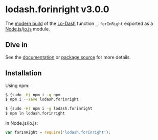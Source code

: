 # lodash.forinright v3.0.0

The [modern build](https://github.com/lodash/lodash/wiki/Build-Differences) of the [Lo-Dash](https://lodash.com/) function `_.forInRight` exported as a [Node.js](http://nodejs.org/)/[io.js](https://iojs.org/) module.

## Dive in

See the [documentation](https://lodash.com/docs#forInRight) or [package source](https://github.com/lodash/lodash/blob/3.0.0-npm-packages/lodash.forinright/index.js) for more details.

## Installation

Using npm:

```bash
$ {sudo -H} npm i -g npm
$ npm i --save lodash.forinright

$ {sudo -H} npm i -g lodash.forinright
$ npm ln lodash.forinright
```

In Node.js/io.js:

```js
var forInRight = require('lodash.forinright');
```
